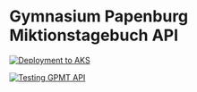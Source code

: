 # Gymnasium Papenburg Miktionstagebuch API

[![Deployment to AKS](https://github.com/gympapsc/gpmt-api/actions/workflows/deployment.yaml/badge.svg)](https://github.com/gympapsc/gpmt-api/actions/workflows/deployment.yaml)

[![Testing GPMT API](https://github.com/gympapsc/gpmt-api/actions/workflows/testing.yaml/badge.svg)](https://github.com/gympapsc/gpmt-api/actions/workflows/testing.yaml)

